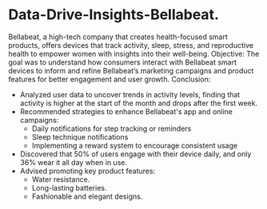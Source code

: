 # Data-Drive-Insights-Bellabeat.
Bellabeat, a high-tech company that creates health-focused smart products, offers devices that track activity, sleep, stress, and reproductive health to empower women with insights into their well-being. 
Objective: The goal was to understand how consumers interact with Bellabeat smart devices to inform and refine Bellabeat’s marketing campaigns and product features for better engagement and user growth.
Conclusion:
- Analyzed user data to uncover trends in activity levels, finding that activity is higher at the start of the month and drops after the first week.
- Recommended strategies to enhance Bellabeat's app and online campaigns:
  - Daily notifications for step tracking or reminders
  - Sleep technique notifications
  - Implementing a reward system to encourage consistent usage
- Discovered that 50% of users engage with their device daily, and only 36% wear it all day when in use.
- Advised promoting key product features:
  - Water resistance.
  - Long-lasting batteries.
  - Fashionable and elegant designs.
